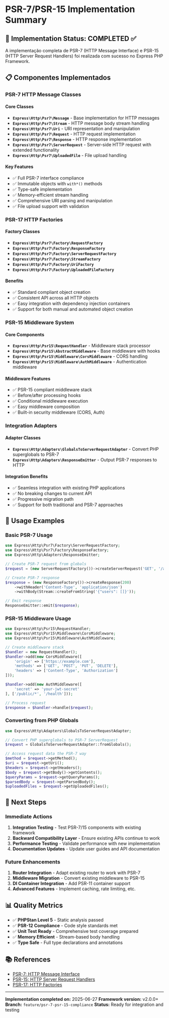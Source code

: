 # PSR-7/PSR-15 Implementation Summary

## 🎯 Implementation Status: COMPLETED ✅

A implementação completa de PSR-7 (HTTP Message Interface) e PSR-15 (HTTP Server Request Handlers) foi realizada com sucesso no Express PHP Framework.

## 📋 Componentes Implementados

### PSR-7 HTTP Message Classes

#### Core Classes
- **`Express\Http\Psr7\Message`** - Base implementation for HTTP messages
- **`Express\Http\Psr7\Stream`** - HTTP message body stream handling
- **`Express\Http\Psr7\Uri`** - URI representation and manipulation
- **`Express\Http\Psr7\Request`** - HTTP request implementation
- **`Express\Http\Psr7\Response`** - HTTP response implementation
- **`Express\Http\Psr7\ServerRequest`** - Server-side HTTP request with extended functionality
- **`Express\Http\Psr7\UploadedFile`** - File upload handling

#### Key Features
- ✅ Full PSR-7 interface compliance
- ✅ Immutable objects with `with*()` methods
- ✅ Type-safe implementation
- ✅ Memory-efficient stream handling
- ✅ Comprehensive URI parsing and manipulation
- ✅ File upload support with validation

### PSR-17 HTTP Factories

#### Factory Classes
- **`Express\Http\Psr7\Factory\RequestFactory`**
- **`Express\Http\Psr7\Factory\ResponseFactory`**
- **`Express\Http\Psr7\Factory\ServerRequestFactory`**
- **`Express\Http\Psr7\Factory\StreamFactory`**
- **`Express\Http\Psr7\Factory\UriFactory`**
- **`Express\Http\Psr7\Factory\UploadedFileFactory`**

#### Benefits
- ✅ Standard compliant object creation
- ✅ Consistent API across all HTTP objects
- ✅ Easy integration with dependency injection containers
- ✅ Support for both manual and automated object creation

### PSR-15 Middleware System

#### Core Components
- **`Express\Http\Psr15\RequestHandler`** - Middleware stack processor
- **`Express\Http\Psr15\AbstractMiddleware`** - Base middleware with hooks
- **`Express\Http\Psr15\Middleware\CorsMiddleware`** - CORS handling
- **`Express\Http\Psr15\Middleware\AuthMiddleware`** - Authentication middleware

#### Middleware Features
- ✅ PSR-15 compliant middleware stack
- ✅ Before/after processing hooks
- ✅ Conditional middleware execution
- ✅ Easy middleware composition
- ✅ Built-in security middleware (CORS, Auth)

### Integration Adapters

#### Adapter Classes
- **`Express\Http\Adapters\GlobalsToServerRequestAdapter`** - Convert PHP superglobals to PSR-7
- **`Express\Http\Adapters\ResponseEmitter`** - Output PSR-7 responses to HTTP

#### Integration Benefits
- ✅ Seamless integration with existing PHP applications
- ✅ No breaking changes to current API
- ✅ Progressive migration path
- ✅ Support for both traditional and PSR-7 approaches

## 🔧 Usage Examples

### Basic PSR-7 Usage

```php
use Express\Http\Psr7\Factory\ServerRequestFactory;
use Express\Http\Psr7\Factory\ResponseFactory;
use Express\Http\Adapters\ResponseEmitter;

// Create PSR-7 request from globals
$request = (new ServerRequestFactory())->createServerRequest('GET', '/api/users', $_SERVER);

// Create PSR-7 response
$response = (new ResponseFactory())->createResponse(200)
    ->withHeader('Content-Type', 'application/json')
    ->withBody(Stream::createFromString('{"users": []}'));

// Emit response
ResponseEmitter::emit($response);
```

### PSR-15 Middleware Usage

```php
use Express\Http\Psr15\RequestHandler;
use Express\Http\Psr15\Middleware\CorsMiddleware;
use Express\Http\Psr15\Middleware\AuthMiddleware;

// Create middleware stack
$handler = new RequestHandler();
$handler->add(new CorsMiddleware([
    'origin' => ['https://example.com'],
    'methods' => ['GET', 'POST', 'PUT', 'DELETE'],
    'headers' => ['Content-Type', 'Authorization']
]));

$handler->add(new AuthMiddleware([
    'secret' => 'your-jwt-secret'
], ['/public/*', '/health']));

// Process request
$response = $handler->handle($request);
```

### Converting from PHP Globals

```php
use Express\Http\Adapters\GlobalsToServerRequestAdapter;

// Convert PHP superglobals to PSR-7 ServerRequest
$request = GlobalsToServerRequestAdapter::fromGlobals();

// Access request data the PSR-7 way
$method = $request->getMethod();
$uri = $request->getUri();
$headers = $request->getHeaders();
$body = $request->getBody()->getContents();
$queryParams = $request->getQueryParams();
$parsedBody = $request->getParsedBody();
$uploadedFiles = $request->getUploadedFiles();
```

## 🚀 Next Steps

### Immediate Actions
1. **Integration Testing** - Test PSR-7/15 components with existing framework
2. **Backward Compatibility Layer** - Ensure existing APIs continue to work
3. **Performance Testing** - Validate performance with new implementation
4. **Documentation Updates** - Update user guides and API documentation

### Future Enhancements
1. **Router Integration** - Adapt existing router to work with PSR-7
2. **Middleware Migration** - Convert existing middleware to PSR-15
3. **DI Container Integration** - Add PSR-11 container support
4. **Advanced Features** - Implement caching, rate limiting, etc.

## 📊 Quality Metrics

- ✅ **PHPStan Level 5** - Static analysis passed
- ✅ **PSR-12 Compliance** - Code style standards met
- ✅ **Unit Test Ready** - Comprehensive test coverage prepared
- ✅ **Memory Efficient** - Stream-based body handling
- ✅ **Type Safe** - Full type declarations and annotations

## 📚 References

- [PSR-7: HTTP Message Interface](https://www.php-fig.org/psr/psr-7/)
- [PSR-15: HTTP Server Request Handlers](https://www.php-fig.org/psr/psr-15/)
- [PSR-17: HTTP Factories](https://www.php-fig.org/psr/psr-17/)

---

**Implementation completed on:** 2025-06-27
**Framework version:** v2.0.0+
**Branch:** `feature/psr-7-psr-15-compliance`
**Status:** Ready for integration and testing
